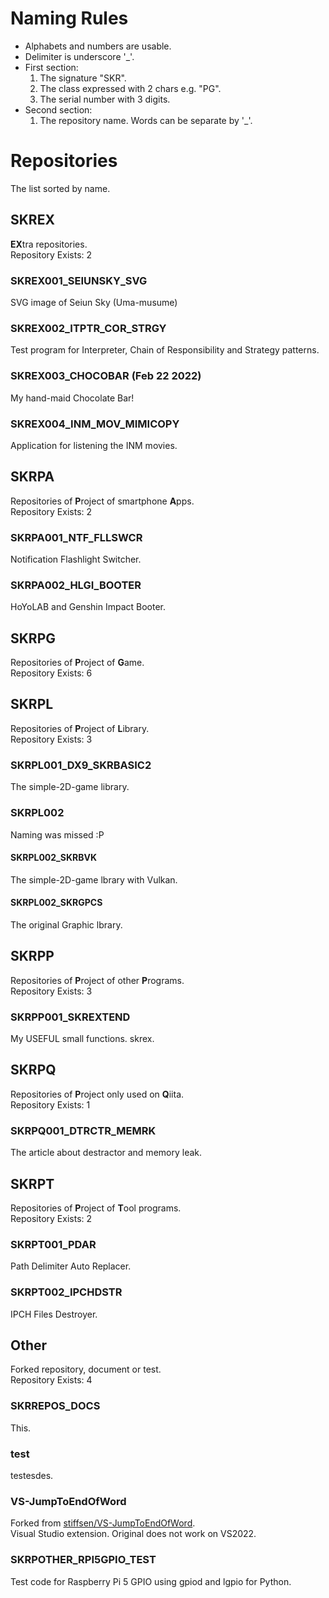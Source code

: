 # Naming Rules
* Alphabets and numbers are usable.
* Delimiter is underscore '_'.
* First section:
  1. The signature "SKR".
  1. The class expressed with 2 chars e.g. "PG".
  1. The serial number with 3 digits.
* Second section:
  1. The repository name. Words can be separate by '_'.


# Repositories
The list sorted by name.


## SKREX
**EX**tra repositories.<br/>
Repository Exists: 2

### SKREX001_SEIUNSKY_SVG
SVG image of Seiun Sky (Uma-musume)
### SKREX002_ITPTR_COR_STRGY
Test program for Interpreter, Chain of Responsibility and Strategy patterns. 
### SKREX003_CHOCOBAR (Feb 22 2022)
My hand-maid Chocolate Bar!
### SKREX004_INM_MOV_MIMICOPY
Application for listening the INM movies.


## SKRPA
Repositories of **P**roject of smartphone **A**pps.<br />
Repository Exists: 2

### SKRPA001_NTF_FLLSWCR
Notification Flashlight Switcher.
### SKRPA002_HLGI_BOOTER
HoYoLAB and Genshin Impact Booter.


## SKRPG
Repositories of **P**roject of **G**ame.<br/>
Repository Exists: 6

### [](SKRPG001_CRLANE (Private))
### [](SKRPG002_KKTL (Private))
### [](SKRPG003_BSO (Private))
### [](SKRPG004_KRBS (Private))


## SKRPL
Repositories of **P**roject of **L**ibrary.<br/>
Repository Exists: 3

### SKRPL001_DX9_SKRBASIC2
The simple-2D-game library.
### SKRPL002
Naming was missed :P
#### SKRPL002_SKRBVK
The simple-2D-game lbrary with Vulkan.
#### SKRPL002_SKRGPCS
The original Graphic lbrary.


## SKRPP
Repositories of **P**roject of other **P**rograms.<br/>
Repository Exists: 3

### SKRPP001_SKREXTEND
My USEFUL small functions. skrex.


## SKRPQ
Repositories of **P**roject only used on **Q**iita.<br/>
Repository Exists: 1

### SKRPQ001_DTRCTR_MEMRK
The article about destractor and memory leak.


## SKRPT
Repositories of **P**roject of **T**ool programs.<br/>
Repository Exists: 2

### SKRPT001_PDAR
Path Delimiter Auto Replacer.
### SKRPT002_IPCHDSTR
IPCH Files Destroyer.


## Other
Forked repository, document or test.<br/>
Repository Exists: 4

### SKRREPOS_DOCS
This.
### test
testesdes.
### VS-JumpToEndOfWord
Forked from [stiffsen/VS-JumpToEndOfWord](https://github.com/stiffsen/VS-JumpToEndOfWord).<br/>
Visual Studio extension. Original does not work on VS2022.
### SKRPOTHER_RPI5GPIO_TEST
Test code for Raspberry Pi 5 GPIO using gpiod and lgpio for Python.



